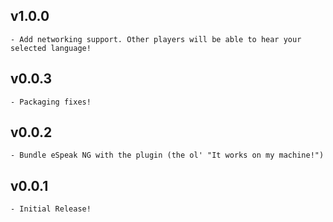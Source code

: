 ## v1.0.0
    - Add networking support. Other players will be able to hear your selected language!

## v0.0.3
    - Packaging fixes!

## v0.0.2
    - Bundle eSpeak NG with the plugin (the ol' "It works on my machine!")

## v0.0.1
    - Initial Release!